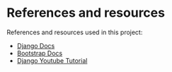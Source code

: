 
# References and resources

References and resources used in this project:
 - [Django Docs](https://docs.djangoproject.com/en/5.2/)
 - [Bootstrap Docs](https://getbootstrap.com/docs/5.3/getting-started/introduction/)
 - [Django Youtube Tutorial](https://www.youtube.com/playlist?list=PL-osiE80TeTtoQCKZ03TU5fNfx2UY6U4p)
